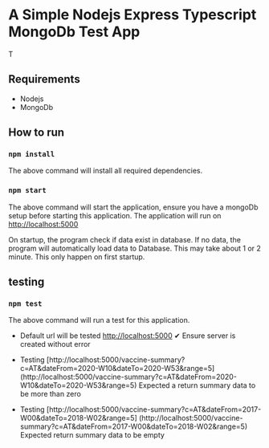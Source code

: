 # A Simple Nodejs Express Typescript MongoDb Test App
T

## Requirements
* Nodejs 
* MongoDb

## How to run 
### `npm install` 
The above command will install all required dependencies.


### `npm start` 
The above command will start the application, ensure you have a mongoDb setup before starting this application. The application will run on [http://localhost:5000](http://localhost:5000)

On startup, the program check if data exist in database. If no data, the program will automatically load data to Database. This may take about 1 or 2 minute. This only happen on
first startup.

## testing
### `npm test` 
The above command will run a test for this application.
* Default url will be tested [http://localhost:5000](http://localhost:5000) ✔ Ensure server is created without error

* Testing [http://localhost:5000/vaccine-summary?c=AT&dateFrom=2020-W10&dateTo=2020-W53&range=5]
(http://localhost:5000/vaccine-summary?c=AT&dateFrom=2020-W10&dateTo=2020-W53&range=5)
Expected a return summary data to be more than zero

* Testing [http://localhost:5000/vaccine-summary?c=AT&dateFrom=2017-W00&dateTo=2018-W02&range=5]
(http://localhost:5000/vaccine-summary?c=AT&dateFrom=2017-W00&dateTo=2018-W02&range=5)
Expected return summary data to be empty


